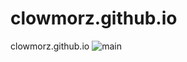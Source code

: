 # clowmorz.github.io
clowmorz.github.io
![main](https://user-images.githubusercontent.com/112918647/196331349-21b8d684-7e8b-44a2-9f5c-f7df88c39c41.png)
